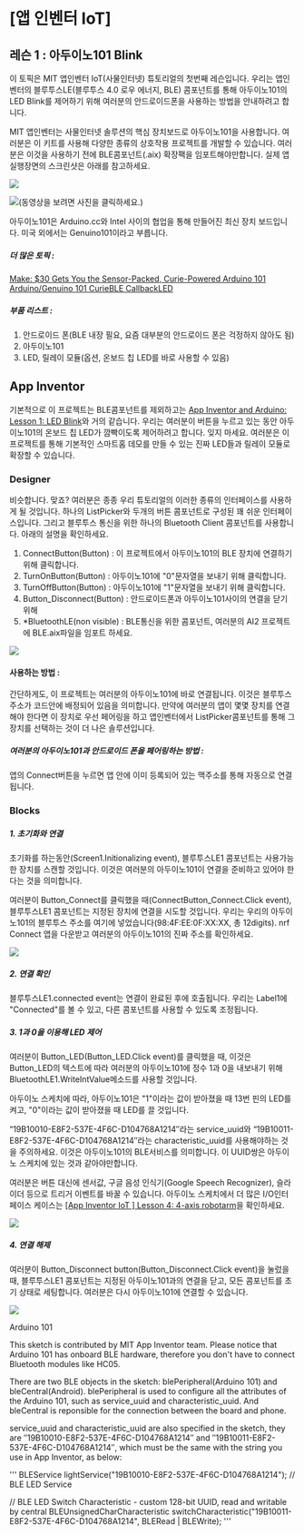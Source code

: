 # [앱 인벤터 IoT]  
## 레슨 1 : 아두이노101 Blink  
이 토픽은 MIT 앱인벤터 IoT(사물인터넷) 튜토리얼의 첫번째 레슨입니다. 우리는 앱인벤터의 블루투스LE(블루투스 4.0 로우 에너지, BLE) 콤포넌트를 통해 아두이노101의 LED Blink를 제어하기 위해 여러분의 안드로이드폰을 사용하는 방법을 안내하려고 합니다.  

MIT 앱인벤터는 사물인터넷 솔루션의 핵심 장치보드로 아두이노101을 사용합니다. 여러분은 이 키트를 사용해 다양한 종류의 상호작용 프로젝트를 개발할 수 있습니다. 여러분은 이것을 사용하기 전에 BLE콤포넌트(.aix) 확장팩을 임포트해야만합니다. 실제 앱 실행장면의 스크린샷은 아래를 참고하세요.  

![](https://github.com/mtinet/genuino101Examples/blob/master/image/1.jpg?raw=true)

[![](https://github.com/mtinet/genuino101Examples/blob/master/image/2.png?raw=true)](https://youtu.be/WSktBhO94Ug)(동영상을 보려면 사진을 클릭하세요.)  

아두이노101은 Arduino.cc와 Intel 사이의 협업을 통해 만들어진 최신 장치 보드입니다. 미국 외에서는 Genuino101이라고 부릅니다.  

##### 더 많은 토픽 :  
[Make: $30 Gets You the Sensor-Packed, Curie-Powered Arduino 101](https://makezine.com/2015/10/16/30-gets-you-the-sensor-packed-curie-powered-arduino-101/)  
[Arduino/Genuino 101 CurieBLE CallbackLED](https://www.arduino.cc/en/Tutorial/Genuino101CurieBLECallbackLED)  

##### 부품 리스트 :  
1. 안드로이드 폰(BLE 내장 필요, 요즘 대부분의 안드로이드 폰은 걱정하지 않아도 됨)  
2. 아두이노101  
3. LED, 릴레이 모듈(옵션, 온보드 칩 LED를 바로 사용할 수 있음)  

## App Inventor  
기본적으로 이 프로젝트는 BLE콤포넌트를 제외하고는 [App Inventor and Arduino: Lesson 1: LED Blink](http://www.appinventor.tw/arduino_bt_blink)와 거의 같습니다. 우리는 여러분이 버튼을 누르고 있는 동안 아두이노101의 온보드 칩 LED가 깜빡이도록 제어하려고 합니다. 잊지 마세요. 여러분은 이 프로젝트를 통해 기본적인 스마트홈 데모를 만들 수 있는 진짜 LED들과 릴레이 모듈로 확장할 수 있습니다.  

### Designer 
비슷합니다. 맞죠? 여러분은 종종 우리 튜토리얼의 이러한 종류의 인터페이스를 사용하게 될 것입니다. 하나의 ListPicker와 두개의 버튼 콤포넌트로 구성된 꽤 쉬운 인터페이스입니다. 그리고 블루투스 통신을 위한 하나의 Bluetooth Client 콤포넌트를 사용합니다. 아래의 설명을 확인하세요.  

1. ConnectButton(Button) : 이 프로젝트에서 아두이노101의 BLE 장치에 연결하기 위해 클릭합니다.  
2. TurnOnButton(Button) : 아두이노101에 "0"문자열을 보내기 위해 클릭합니다.  
3. TurnOffButton(Button) : 아두이노101에 "1"문자열을 보내기 위해 클릭합니다.  
4. Button_Disconnect(Button) : 안드로이드폰과 아두이노101사이의 연결을 닫기 위해  
5. *BluetoothLE(non visible) : BLE통신을 위한 콤포넌트, 여러분의 AI2 프로젝트에 BLE.aix파일을 임포트 하세요.  


![](https://github.com/mtinet/genuino101Examples/blob/master/image/3.png?raw=true)

#### 사용하는 방법 :
간단하게도, 이 프로젝트는 여러분의 아두이노101에 바로 연결됩니다. 이것은 블루투스 주소가 코드안에 배정되어 있음을 의미합니다. 만약에 여러분의 앱이 몇몇 장치를 연결해야 한다면 이 장치로 우선 페어링을 하고 앱인벤터에서 ListPicker콤포넌트를 통해 그 장치를 선택하는 것이 더 나은 솔루션입니다.  

##### 여러분의 아두이노101과 안드로이드 폰을 페어링하는 방법 : 
앱의 Connect버튼을 누르면 앱 안에 이미 등록되어 있는 맥주소를 통해 자동으로 연결됩니다.

### Blocks  
##### 1. 초기화와 연결
초기화를 하는동안(Screen1.Initionalizing event), 블루투스LE1 콤포넌트는 사용가능한 장치를 스캔할 것입니다. 이것은 여러분의 아두이노101이 연결을 준비하고 있어야 한다는 것을 의미합니다.

여러분이 Button_Connect를 클릭했을 때(ConnectButton_Connect.Click event), 블루투스LE1 콤포넌트는 지정된 장치에 연결을 시도할 것입니다. 우리는 우리의 아두이노101의 블루투스 주소를 여기에 넣었습니다(98:4F:EE:0F:XX:XX, 총 12digits). nrf Connect 앱을 다운받고 여러분의 아두이노101의 진짜 주소를 확인하세요.  

![](https://github.com/mtinet/genuino101Examples/blob/master/image/4.png?raw=true)

##### 2. 연결 확인  
블루투스LE1.connected event는 연결이 완료된 후에 호출됩니다. 우리는 Label1에 "Connected"를 볼 수 있고, 다른 콤포넌트를 사용할 수 있도록 조정됩니다.  

##### 3. 1과 0을 이용해 LED 제어
여러분이 Button_LED(Button_LED.Click event)를 클릭했을 때, 이것은 Button_LED의 텍스트에 따라 여러분의 아두이노101에 정수 1과 0을 내보내기 위해 BluetoothLE1.WriteIntValue메소드를 사용할 것입니다.  

아두이노 스케치에 따라, 아두이노101은 "1"이라는 값이 받아졌을 때 13번 핀의 LED를 켜고, "0"이라는 값이 받아졌을 때 LED를 끌 것입니다.  

“19B10010-E8F2-537E-4F6C-D104768A1214″라는 service_uuid와 “19B10011-E8F2-537E-4F6C-D104768A1214″라는 characteristic_uuid를 사용해야하는 것을 주의하세요. 이것은 아두이노101의 BLE서비스를 의미합니다. 이 UUID쌍은 아두이노 스케치에 있는 것과 같아야만합니다.  

여러분은 버튼 대신에 센서값, 구글 음성 인식기(Google Speech Recognizer), 슬라이더 등으로 트리거 이벤트를 바꿀 수 있습니다. 아두이노 스케치에서 더 많은 I/O인터페이스 케이스는 [[App Inventor IoT ] Lesson 4: 4-axis robotarm](http://www.appinventor.tw/ble_lesson4_robotarm)을 확인하세요.  

![](https://github.com/mtinet/genuino101Examples/blob/master/image/5.png?raw=true)

##### 4. 연결 해제
여러분이 Button_Disconnect button(Button_Disconnect.Click event)을 눌렀을 때, 블루투스LE1 콤포넌트는 지정된 아두이노101과의 연결을 닫고, 모든 콤포넌트를 초기 상태로 세팅합니다. 여러분은 다시 아두이노101에 연결할 수 있습니다.  

![](https://github.com/mtinet/genuino101Examples/blob/master/image/6.png?raw=true)

Arduino 101

This sketch is contributed by MIT App Inventor team. Please notice that Arduino 101 has onboard BLE hardware, therefore you don't have to connect Bluetooth modules like HC05.

There are two BLE objects in the sketch: blePeripheral(Arduino 101) and bleCentral(Android). blePeripheral is used to configure all the attributes of the Arduino 101, such as service_uuid and characteristic_uuid. And bleCentral is reponsible for the connection between the board and phone.

service_uuid and characteristic_uuid are also specified in the sketch, they are ″19B10010-E8F2-537E-4F6C-D104768A1214″ and ″19B10011-E8F2-537E-4F6C-D104768A1214″,  which must be the same with the string you use in App Inventor, as below:


'''
BLEService lightService("19B10010-E8F2-537E-4F6C-D104768A1214"); // BLE LED Service

// BLE LED Switch Characteristic - custom 128-bit UUID, read and writable by central
BLEUnsignedCharCharacteristic switchCharacteristic("19B10011-E8F2-537E-4F6C-D104768A1214", BLERead | BLEWrite);
'''

